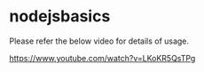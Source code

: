 # nodejsbasics

Please refer the below video for details of usage.

https://www.youtube.com/watch?v=LKoKR5QsTPg
